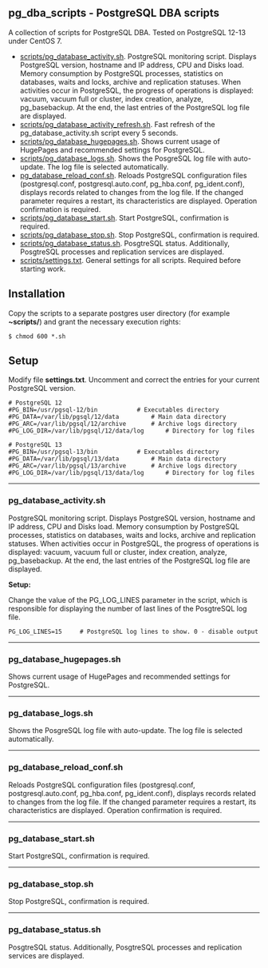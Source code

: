 ## pg_dba_scripts - PostgreSQL DBA scripts

A collection of scripts for PostgreSQL DBA. Tested on PostgreSQL 12-13 under CentOS 7.

- [scripts/pg_database_activity.sh](#pg_database_activity.sh). PostgreSQL monitoring script. Displays PostgreSQL version, hostname and IP address, CPU and Disks load. Memory consumption by PostgreSQL processes, statistics on databases, waits and locks, archive and replication statuses. When activities occur in PostgreSQL, the progress of operations is displayed: vacuum, vacuum full or cluster, index creation, analyze, pg_basebackup. At the end, the last entries of the PostgreSQL log file are displayed.
- [scripts/pg_database_activity_refresh.sh](#). Fast refresh of the pg_database_activity.sh script every 5 seconds.
- [scripts/pg_database_hugepages.sh](#pg_database_hugepages.sh). Shows current usage of HugePages and recommended settings for PostgreSQL.
- [scripts/pg_database_logs.sh](#pg_database_logs.sh). Shows the PosgreSQL log file with auto-update. The log file is selected automatically.
- [pg_database_reload_conf.sh](#pg_database_reload_conf.sh). Reloads PostgreSQL configuration files (postgresql.conf, postgresql.auto.conf, pg_hba.conf, pg_ident.conf), displays records related to changes from the log file. If the changed parameter requires a restart, its characteristics are displayed. Operation confirmation is required.
- [scripts/pg_database_start.sh](#pg_database_start.sh). Start PostgreSQL, confirmation is required.
- [scripts/pg_database_stop.sh](#pg_database_stop.sh). Stop PostgreSQL, confirmation is required.
- [scripts/pg_database_status.sh](#pg_database_status.sh). PosgtreSQL status. Additionally, PosgtreSQL processes and replication services are displayed.
- [scripts/settings.txt](#Setup). General settings for all scripts. Required before starting work.


## Installation

Copy the scripts to a separate postgres user directory (for example **~scripts/**) and grant the necessary execution rights:
```
$ chmod 600 *.sh
```


## Setup

Modify file **settings.txt**. Uncomment and correct the entries for your current PostgreSQL version.
```
# PostgreSQL 12
#PG_BIN=/usr/pgsql-12/bin			# Executables directory
#PG_DATA=/var/lib/pgsql/12/data			# Main data directory
#PG_ARC=/var/lib/pgsql/12/archive		# Archive logs directory
#PG_LOG_DIR=/var/lib/pgsql/12/data/log		# Directory for log files

# PostgreSQL 13
#PG_BIN=/usr/pgsql-13/bin			# Executables directory
#PG_DATA=/var/lib/pgsql/13/data			# Main data directory
#PG_ARC=/var/lib/pgsql/13/archive		# Archive logs directory
#PG_LOG_DIR=/var/lib/pgsql/13/data/log		# Directory for log files
```

---
### pg_database_activity.sh

PostgreSQL monitoring script. Displays PostgreSQL version, hostname and IP address, CPU and Disks load. Memory consumption by PostgreSQL processes, statistics on databases, waits and locks, archive and replication statuses. When activities occur in PostgreSQL, the progress of operations is displayed: vacuum, vacuum full or cluster, index creation, analyze, pg_basebackup. At the end, the last entries of the PostgreSQL log file are displayed.

**Setup:**

Change the value of the PG_LOG_LINES parameter in the script, which is responsible for displaying the number of last lines of the PosgtreSQL log file.
```
PG_LOG_LINES=15		# PostgreSQL log lines to show. 0 - disable output
```


---
### pg_database_hugepages.sh

Shows current usage of HugePages and recommended settings for PostgreSQL.


---
### pg_database_logs.sh

Shows the PosgreSQL log file with auto-update. The log file is selected automatically.


---
### pg_database_reload_conf.sh

Reloads PostgreSQL configuration files (postgresql.conf, postgresql.auto.conf, pg_hba.conf, pg_ident.conf), displays records related to changes from the log file. If the changed parameter requires a restart, its characteristics are displayed. Operation confirmation is required.


---
### pg_database_start.sh

Start PostgreSQL, confirmation is required.


---
### pg_database_stop.sh

Stop PostgreSQL, confirmation is required.


---
### pg_database_status.sh

PosgtreSQL status. Additionally, PosgtreSQL processes and replication services are displayed.

